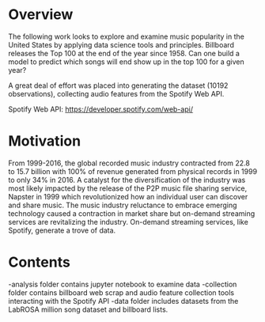 # Overview 

The following work looks to explore and examine music popularity in the United States 
by applying data science tools and principles.  Billboard releases the Top 100 at the end
of the year since 1958.  Can one build a model to predict which songs will end show up in 
the top 100 for a given year? 

A great deal of effort was placed into generating the dataset (10192 observations), collecting 
audio features from the Spotify Web API.  

Spotify Web API: https://developer.spotify.com/web-api/

# Motivation 

From 1999-2016, the global recorded music industry contracted from 22.8
to 15.7 billion with 100% of revenue generated from physical records in 1999
to only 34% in 2016. A catalyst for the diversification of the industry was
most likely impacted by the release of the P2P music file sharing service, Napster
in 1999 which revolutionized how an individual user can discover and share music.
The music industry reluctance to embrace emerging technology caused a contraction 
in market share but on-demand streaming services are revitalizing the industry.  On-demand 
streaming services, like Spotify, generate a trove of data. 

#  Contents

-analysis folder contains jupyter notebook to examine data
-collection folder contains billboard web scrap and audio feature collection tools interacting with the
Spotify API
-data folder includes datasets from the LabROSA million song dataset and billboard lists. 
